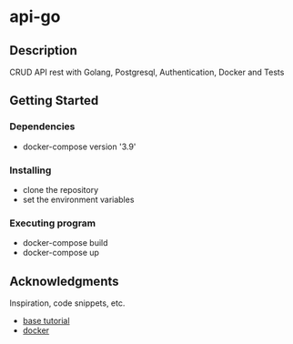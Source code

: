 # api-go

## Description

CRUD API rest with Golang, Postgresql, Authentication, Docker and Tests

## Getting Started

### Dependencies

* docker-compose version '3.9'

### Installing

* clone the repository
* set the environment variables

### Executing program

* docker-compose build
* docker-compose up


## Acknowledgments

Inspiration, code snippets, etc.
* [base tutorial](https://www.youtube.com/watch?v=pwZuNmAzaH8&ab_channel=AnthonyGG)
* [docker](https://www.mitrais.com/news-updates/how-to-dockerize-a-restful-api-with-golang-and-postgres/)
